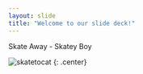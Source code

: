 ```yaml
---
layout: slide
title: "Welcome to our slide deck!"
---
```


Skate Away - Skatey Boy

![skatetocat](https://octodex.github.com/images/skatetocat.png)
{: .center}

